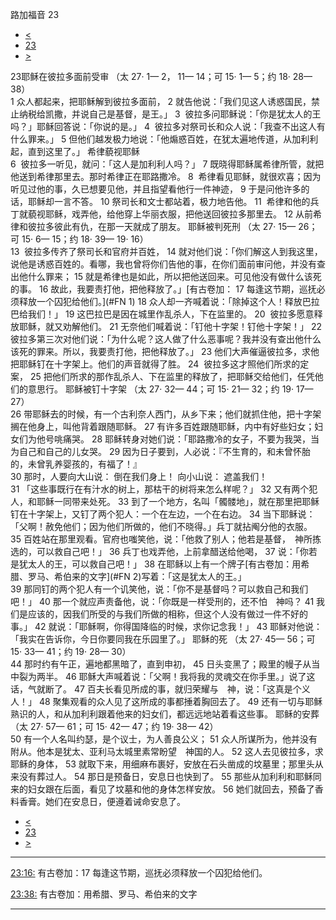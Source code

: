﻿





 路加福音 23




* [<](bible/LUK22.md)
* [23](bible/LUK.md)
* [>](bible/LUK24.md)



 
23耶稣在彼拉多面前受审 （太
27·
1—
2，
11—
14；可
15·
1—
5；约
18·
28—
38）  
1 众人都起来，把耶稣解到彼拉多面前， 
2 就告他说：「我们见这人诱惑国民，禁止纳税给凯撒，并说自己是基督，是王。」 
3  彼拉多问耶稣说：「你是犹太人的王吗？」耶稣回答说：「你说的是。」 
4  彼拉多对祭司长和众人说：「我查不出这人有什么罪来。」 
5 但他们越发极力地说：「他煽惑百姓，在犹太遍地传道，从加利利起，直到这里了。」 希律藐视耶稣  
6  彼拉多一听见，就问：「这人是加利利人吗？」 
7 既晓得耶稣属希律所管，就把他送到希律那里去。那时希律正在耶路撒冷。 
8  希律看见耶稣，就很欢喜；因为听见过他的事，久已想要见他，并且指望看他行一件神迹， 
9 于是问他许多的话，耶稣却一言不答。 
10 祭司长和文士都站着，极力地告他。 
11  希律和他的兵丁就藐视耶稣，戏弄他，给他穿上华丽衣服，把他送回彼拉多那里去。 
12 从前希律和彼拉多彼此有仇，在那一天就成了朋友。 耶稣被判死刑 （太
27·
15—
26；可
15·
6—
15；约
18·
39—
19·
16）  
13  彼拉多传齐了祭司长和官府并百姓， 
14 就对他们说：「你们解这人到我这里，说他是诱惑百姓的。看哪，我也曾将你们告他的事，在你们面前审问他，并没有查出他什么罪来； 
15 就是希律也是如此，所以把他送回来。可见他没有做什么该死的事。 
16 故此，我要责打他，把他释放了。」[有古卷加：
17 每逢这节期，巡抚必须释放一个囚犯给他们。](#FN
1) 
18 众人却一齐喊着说：「除掉这个人！释放巴拉巴给我们！」 
19 这巴拉巴是因在城里作乱杀人，下在监里的。 
20  彼拉多愿意释放耶稣，就又劝解他们。 
21 无奈他们喊着说：「钉他十字架！钉他十字架！」 
22  彼拉多第三次对他们说：「为什么呢？这人做了什么恶事呢？我并没有查出他什么该死的罪来。所以，我要责打他，把他释放了。」 
23 他们大声催逼彼拉多，求他把耶稣钉在十字架上。他们的声音就得了胜。 
24  彼拉多这才照他们所求的定案， 
25 把他们所求的那作乱杀人、下在监里的释放了，把耶稣交给他们，任凭他们的意思行。 耶稣被钉十字架 （太
27·
32—
44；可
15·
21—
32；约
19·
17—
27）  
26 带耶稣去的时候，有一个古利奈人西门，从乡下来；他们就抓住他，把十字架搁在他身上，叫他背着跟随耶稣。 
27 有许多百姓跟随耶稣，内中有好些妇女；妇女们为他号咷痛哭。 
28 耶稣转身对她们说：「耶路撒冷的女子，不要为我哭，当为自己和自己的儿女哭。 
29 因为日子要到，人必说：『不生育的，和未曾怀胎的，未曾乳养婴孩的，有福了！』  
30 那时，人要向大山说： 倒在我们身上！ 向小山说： 遮盖我们！  
31 「这些事既行在有汁水的树上，那枯干的树将来怎么样呢？」 
32 又有两个犯人，和耶稣一同带来处死。 
33 到了一个地方，名叫「髑髅地」，就在那里把耶稣钉在十字架上，又钉了两个犯人：一个在左边，一个在右边。 
34 当下耶稣说：「父啊！赦免他们；因为他们所做的，他们不晓得。」兵丁就拈阄分他的衣服。 
35 百姓站在那里观看。官府也嗤笑他，说：「他救了别人；他若是基督，　神所拣选的，可以救自己吧！」 
36 兵丁也戏弄他，上前拿醋送给他喝， 
37 说：「你若是犹太人的王，可以救自己吧！」 
38 在耶稣以上有一个牌子[有古卷加：用希腊、罗马、希伯来的文字](#FN
2)写着：「这是犹太人的王。」  
39 那同钉的两个犯人有一个讥笑他，说：「你不是基督吗？可以救自己和我们吧！」 
40 那一个就应声责备他，说：「你既是一样受刑的，还不怕　神吗？ 
41 我们是应该的，因我们所受的与我们所做的相称，但这个人没有做过一件不好的事。」 
42 就说：「耶稣啊，你得国降临的时候，求你记念我！」 
43 耶稣对他说：「我实在告诉你，今日你要同我在乐园里了。」 耶稣的死 （太
27·
45—
56；可
15·
33—
41；约
19·
28—
30）  
44 那时约有午正，遍地都黑暗了，直到申初， 
45 日头变黑了；殿里的幔子从当中裂为两半。 
46 耶稣大声喊着说：「父啊！我将我的灵魂交在你手里。」说了这话，气就断了。 
47 百夫长看见所成的事，就归荣耀与　神，说：「这真是个义人！」 
48 聚集观看的众人见了这所成的事都捶着胸回去了。 
49 还有一切与耶稣熟识的人，和从加利利跟着他来的妇女们，都远远地站着看这些事。 耶稣的安葬 （太
27·
57—
61；可
15·
42—
47；约
19·
38—
42）  
50 有一个人名叫约瑟，是个议士，为人善良公义； 
51 众人所谋所为，他并没有附从。他本是犹太、亚利马太城里素常盼望　神国的人。 
52 这人去见彼拉多，求耶稣的身体， 
53 就取下来，用细麻布裹好，安放在石头凿成的坟墓里；那里头从来没有葬过人。 
54 那日是预备日，安息日也快到了。 
55 那些从加利利和耶稣同来的妇女跟在后面，看见了坟墓和他的身体怎样安放。 
56 她们就回去，预备了香料香膏。她们在安息日，便遵着诫命安息了。 
* [<](bible/LUK22.md)
* [23](bible/LUK.md)
* [>](bible/LUK24.md)





---


[23:16:](#V16)
有古卷加：17 每逢这节期，巡抚必须释放一个囚犯给他们。


[23:38:](#V38)
有古卷加：用希腊、罗马、希伯来的文字




---









